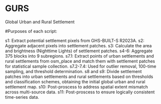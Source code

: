 # GURS
Global Urban and Rural Settlement

#Purposes of each script:

s1: Extract potential settlement pixels from GHS-BUILT-S R2023A.
s2: Aggregate adjacent pixels into settlement patches.
s3: Calculate the area and brightness (Nighttime Lights) of settlement patches.
s4-6: Aggregate 375 blocks into 9 subregions.
s7.1: Extract points of urban settlements and rural settlements from osm_place and match them with settlement patches for statistical sample collection.
s7.2-7.4: Used for outlier removal, 100-time sampling, and threshold determination.
s8 and s9: Divide settlement patches into urban settlements and rural settlements based on thresholds and classification schemes, obtaining the initial global  urban and rural settlement map.
s10: Post-proscess to address spatial extent mismatch across multi-source data.
s11: Post-proscess to ensure logically consistent time-series data.
